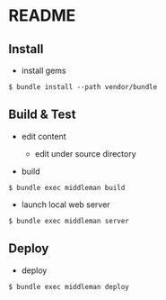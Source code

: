 # README
## Install
- install gems

```
$ bundle install --path vendor/bundle
```

## Build & Test
- edit content
    - edit under source directory

- build
```
$ bundle exec middleman build
```

- launch local web server
```
$ bundle exec middleman server
```

## Deploy
- deploy
```
$ bundle exec middleman deploy
```
